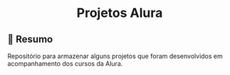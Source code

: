 <h1 align="center"> Projetos Alura </h1>

## :book: Resumo
Repositório para armazenar alguns projetos que foram desenvolvidos em acompanhamento dos cursos da Alura.